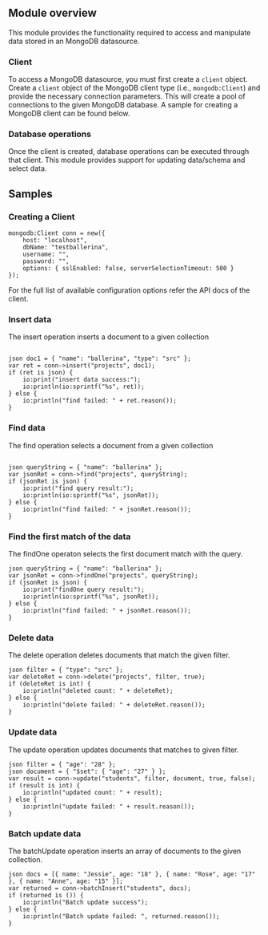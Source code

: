 ## Module overview

This module provides the functionality required to access and manipulate data stored in an MongoDB datasource.

### Client

To access a MongoDB datasource, you must first create a `client` object. Create a `client` object of the MongoDB client type (i.e., `mongodb:Client`) and provide the necessary connection parameters. This will create a pool of connections to the given MongoDB database. A sample for creating a MongoDB client can be found below.

### Database operations

Once the client is created, database operations can be executed through that client. This module provides support for updating data/schema and select data.

## Samples

### Creating a Client
```ballerina
mongodb:Client conn = new({
    host: "localhost",
    dbName: "testballerina",
    username: "",
    password: "",
    options: { sslEnabled: false, serverSelectionTimeout: 500 }
});
```
For the full list of available configuration options refer the API docs of the client.

### Insert data

The insert operation inserts a document to a given collection
```ballerina

json doc1 = { "name": "ballerina", "type": "src" };
var ret = conn->insert("projects", doc1);
if (ret is json) {
    io:print("insert data success:");
    io:println(io:sprintf("%s", ret));
} else {
    io:println("find failed: " + ret.reason());
}
```

### Find data

The find operation selects a document from a given collection
```ballerina

json queryString = { "name": "ballerina" };
var jsonRet = conn->find("projects", queryString);
if (jsonRet is json) {
    io:print("find query result:");
    io:println(io:sprintf("%s", jsonRet));
} else {
    io:println("find failed: " + jsonRet.reason());
}
```

### Find the first match of the data

The findOne operaton selects the first document match with the query.

```ballerina
json queryString = { "name": "ballerina" };
var jsonRet = conn->findOne("projects", queryString);
if (jsonRet is json) {
    io:print("findOne query result:");
    io:println(io:sprintf("%s", jsonRet));
} else {
    io:println("find failed: " + jsonRet.reason());
}
```

### Delete data

The delete operation deletes documents that match the given filter.

```ballerina
json filter = { "type": "src" };
var deleteRet = conn->delete("projects", filter, true);
if (deleteRet is int) {
    io:println("deleted count: " + deleteRet);
} else {
    io:println("delete failed: " + deleteRet.reason());
}
```

### Update data

The update operation updates documents that matches to given filter.

```ballerina
json filter = { "age": "28" };
json document = { "$set": { "age": "27" } };
var result = conn->update("students", filter, document, true, false);
if (result is int) {
    io:println("updated count: " + result);
} else {
    io:println("update failed: " + result.reason());
}
```

### Batch update data

The batchUpdate operation inserts an array of documents to the given collection.

```ballerina
json docs = [{ name: "Jessie", age: "18" }, { name: "Rose", age: "17" }, { name: "Anne", age: "15" }];
var returned = conn->batchInsert("students", docs);
if (returned is ()) {
    io:println("Batch update success");
} else {
    io:println("Batch update failed: ", returned.reason());
}
```

